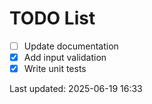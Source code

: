 # TODO List

- [ ] Update documentation
- [x] Add input validation
- [x] Write unit tests

Last updated: 2025-06-19 16:33
